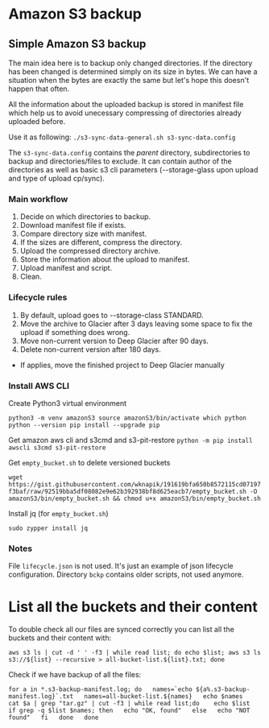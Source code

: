 # Amazon S3 backup
## Simple Amazon S3 backup
The main idea here is to backup only changed directories. If the directory has been changed is determined simply on its size in bytes. We can have a situation when the bytes are exactly the same but let's hope this doesn't happen that often. 

All the information about the uploaded backup is stored in manifest file which help us to avoid unecessary compressing of directories already uploaded before.

Use it as following:
`./s3-sync-data-general.sh s3-sync-data.config`

The `s3-sync-data.config` contains the _parent_ directory, subdirectories to backup and directories/files to exclude. It can contain author of the directories as well as basic s3 cli parameters (--storage-glass upon upload and type of upload cp/sync).

### Main workflow
1. Decide on which directories to backup.
2. Download manifest file if exists.
3. Compare directory size with manifest.
4. If the sizes are different, compress the directory.
5. Upload the compressed directory archive.
6. Store the information about the upload to manifest.
7. Upload manifest and script.
8. Clean.

### Lifecycle rules
1. By default, upload goes to --storage-class STANDARD. 
2. Move the archive to Glacier after 3 days leaving some space to fix the upload if something does wrong. 
3. Move non-current version to Deep Glacier after 90 days. 
4. Delete non-current version after 180 days. 

* If applies, move the finished project to Deep Glacier manually

### Install AWS CLI
Create Python3 virtual environment

`python3 -m venv amazonS3
source amazonS3/bin/activate
which python
python --version
pip install --upgrade pip`

Get amazon aws cli and s3cmd and s3-pit-restore
`python -m pip install awscli s3cmd s3-pit-restore`

Get `empty_bucket.sh` to delete versioned buckets

`wget https://gist.githubusercontent.com/wknapik/191619bfa650b8572115cd07197f3baf/raw/92519bba5df08082e9e62b392938bf8d625eacb7/empty_bucket.sh -O amazonS3/bin/empty_bucket.sh && chmod u+x amazonS3/bin/empty_bucket.sh`

Install jq (for `empty_bucket.sh`)

`sudo zypper install jq`


### Notes
File `lifecycle.json` is not used. It's just an example of json lifecycle configuration.
Directory `bckp` contains older scripts, not used anymore.

# List all the buckets and their content
To double check all our files are synced correctly you can list all the buckets and their content with:

`aws s3 ls | cut -d ' ' -f3 | while read list; do echo $list; aws s3 ls s3://${list} --recursive > all-bucket-list.${list}.txt; done`

Check if we have backup of all the files:

``for a in *.s3-backup-manifest.log; do  
    names=`echo ${a%.s3-backup-manifest.log}`.txt  
    names=all-bucket-list.${names}  
    echo $names  
    cat $a | grep "tar.gz" | cut -f3 | while read list;do   
        echo $list  
        if grep -q $list $names; then  
            echo "OK, found"  
        else  
            echo "NOT found"  
        fi  
    done  
done``
